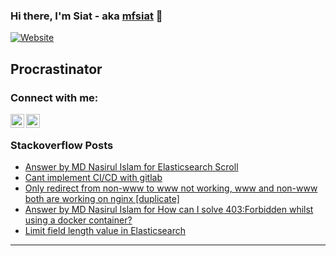 ### Hi there, I'm Siat - aka [mfsiat][website] 👋

[![Website](https://img.shields.io/website?label=mfsiat.github.io&style=for-the-badge&url=https%3A%2F%2Fcodestackr.com)](https://mfsiat.github.io/)

## Procrastinator

### Connect with me:

[<img align="left" alt="nasirul-islam-4708ab153 | LinkedIn" width="22px" src="https://cdn.jsdelivr.net/npm/simple-icons@v3/icons/linkedin.svg" />][linkedin]
[<img align="left" alt="siatislam | Twitter" width="22px" src="https://cdn.jsdelivr.net/npm/simple-icons@v3/icons/twitter.svg" />][twitter]

<br />

<!-- ### Platform:

![](aws.svg) -->

### Stackoverflow Posts

<!-- BLOG-POST-LIST:START -->
- [Answer by MD Nasirul Islam for Elasticsearch Scroll](https://stackoverflow.com/questions/46604207/elasticsearch-scroll/68781972#68781972)
- [Cant implement CI/CD with gitlab](https://stackoverflow.com/questions/67957943/cant-implement-ci-cd-with-gitlab)
- [Only redirect from non-www to www not working, www and non-www both are working on nginx [duplicate]](https://stackoverflow.com/questions/67749512/only-redirect-from-non-www-to-www-not-working-www-and-non-www-both-are-working)
- [Answer by MD Nasirul Islam for How can I solve 403:Forbidden whilst using a docker container?](https://stackoverflow.com/questions/50513048/how-can-i-solve-403forbidden-whilst-using-a-docker-container/67478688#67478688)
- [Limit field length value in Elasticsearch](https://stackoverflow.com/questions/66882906/limit-field-length-value-in-elasticsearch)
<!-- BLOG-POST-LIST:END -->

---

[website]: https://mfsiat.github.io/
[twitter]: https://twitter.com/siatislam
[linkedin]: https://linkedin.com/in/nasirul-islam-4708ab153
